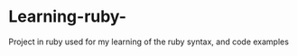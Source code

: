 Learning-ruby-
==============

Project in ruby used for my learning of the ruby syntax, and code examples
